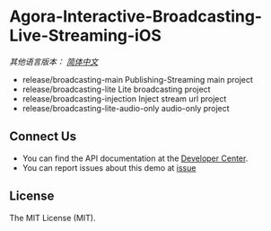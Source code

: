 # **Agora-Interactive-Broadcasting-Live-Streaming-iOS**

*其他语言版本： [简体中文](README.zh.md)*

- release/broadcasting-main Publishing-Streaming main project
- release/broadcasting-lite Lite broadcasting project
- release/broadcasting-injection Inject stream url project
- release/broadcasting-lite-audio-only audio-only project

## Connect Us
- You can find the API documentation at the [Developer Center](https://docs.agora.io/en/).
- You can report issues about this demo at [issue](https://github.com/AgoraIO/Agora-Interactive-Broadcasting-Live-Streaming-iOS/issues)

## License

The MIT License (MIT).
